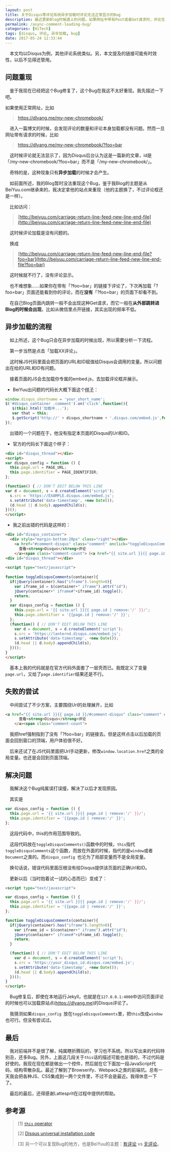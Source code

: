 ```yaml
---
layout: post
title: 关于Disqus等评论系统异步加载时评论无法正常显示的Bug
description: 最近更新Blog时候遇上的问题。如果网址中带有Post或者Get请求时，评论无法正常加载，大概是由于JavaScript变量作用域不同导致。
permalink: /async-comment-loading-bug/
categories: [HiTech]
tags: [disqus, 评论, 异步加载, bug]
date: 2017-05-24 12:33:44
---
```


　本文均以Disqus为例，其他评论系统类似。另，本文提及的链接可能有时效性，以后不见得还管用。

## 问题重现

　鉴于我现在已经把这个Bug修复了，这个Bug在我这不太好重现。我先描述一下吧。

如果使用正常网址，比如

> https://dlyang.me/my-new-chromebook/

　进入一篇博文的时候，会发现评论的数量和评论本身加载都没有问题。然而一旦网址带有请求的时候，比如

> https://dlyang.me/my-new-chromebook/?foo=bar

　这时候评论就无法显示了，因为Disqus后台认为这是一篇新的文章，id是「/my-new-chromebook/?foo=bar」而不是「/my-new-chromebook/」。

　奇特的是，这种现象只有**异步加载**的时候才会产生。

　如前面所述，我的Blog暂时没法重现这个Bug，鉴于我Blog的主题是从BeiYuu.com继承来的，我决定拿他的站点来重现（他的主题换了，不过评论框还是一样）。

　比如访问：

> [http://beiyuu.com/carriage-return-line-feed-new-line-end-file](http://beiyuu.com/carriage-return-line-feed-new-line-end-file)

　这时候评论加载是没有问题的。

　换成

> [http://beiyuu.com/carriage-return-line-feed-new-line-end-file?foo=bar](http://beiyuu.com/carriage-return-line-feed-new-line-end-file?foo=bar)

　这时候就不行了，没有评论显示。

　也不难想象……如果你在带有「?foo=bar」的链接下评论了，下次再加载「?foo=bar」页面还能看到你的评论，而在**没有**「?foo=bar」的页面下却看不到。

　在自己Blog页面内跳转一般不会出现这种Get请求，而它一般在**从外部跳转进Blog的时候会出现**，比如从微信里点开链接，其实出现的频率不低。

## 异步加载的流程

　如上所述，这个Bug只会在异步加载的时候出现，所以需要分析一下流程。

　第一步当然是点击「加载XX评论」。

　这时候JS代码里面会把页面的URL和ID赋值给Disqus会调用的变量。所以问题出在给的URL和ID有问题。

　接着页面的JS会去加载你专属的embed.js，去加载评论框并展示。

- BeiYuu出问题的代码长大概下面这个[样子](https://github.com/beiyuu/Github-Pages-Example/blob/master/js/post.js)：

```js
window.disqus_shortname = 'your_short_name'; 
$('#disqus_container .comment').on('click',function(){
   $(this).html('加载中...');
   var that = this;
   $.getScript('http://' + disqus_shortname + '.disqus.com/embed.js',function(){$(that).remove()});
});
```

　出错的一个问题在于，他没有指定本页面的Disqus的Url和ID。

- 官方的代码长下面这个样子：

```html
<div id="disqus_thread"></div>
<script>
var disqus_config = function () {
  this.page.url = PAGE_URL;
  this.page.identifier = PAGE_IDENTIFIER; 
};

(function() { // DON'T EDIT BELOW THIS LINE
var d = document, s = d.createElement('script');
  s.src = 'https://EXAMPLE.disqus.com/embed.js';
  s.setAttribute('data-timestamp', +new Date());
  (d.head || d.body).appendChild(s);
})();
</script>

```

- 我之前出错的代码是这样的：

```html
<div id="disqus_container">
  <div style="margin-bottom:20px" class="right"></div>
    <a href="#comment-disqus" class="comment" onclick="toggleDisqusComments('#disqus_container');"> 
      查看<strong>Disqus</strong>评论
    </a><span class="comment-count">（<a href="{{ site.url }}{{ page.id | remove:'/' }}/#disqus_thread" style="font-size:18px;">0</a>）</span>
<div id="disqus_thread"></div>
  
<script type="text/javascript">
  
function toggleDisqusComments(container){
  if(jQuery(container).has("iframe").length>0){
    var iframe_id = $(container+" iframe").attr("id");
    jQuery(container+" iframe#"+iframe_id).toggle();
    return;
  }
  var disqus_config = function () {
    this.page.url = '{{ site.url }}{{ page.id | remove:'/' }}/'; 
    this.page.identifier = '{{page.id | remove:'/' }}'; 
  };
  (function() { // DON'T EDIT BELOW THIS LINE
    var d = document, s = d.createElement('script');
    s.src = 'https://lanternd.disqus.com/embed.js';
    s.setAttribute('data-timestamp', +new Date());
    (d.head || d.body).appendChild(s);
  })();
}
</script>
```

　基本上我的代码就是在官方代码外面套了一层壳而已。我既定义了变量`page.url`，又给了`page.identifier`结果还是不行。

## 失败的尝试

　中间尝试了不少方案，主要围绕Url的处理展开，比如

```html
<a href="{{ site.url }}{{ page.id }}/#comment-disqus" class="comment" onclick="toggleDisqusComments('#disqus_container');"> 
      查看<strong>Disqus</strong>评论
    </a><span class="comment-count">
```

　我把href强制指到了没有「?foo=bar」的链接去。但是这样点击以后加载的页面会回到窗口的顶端，用户体验很不好。

　后来还试了在JS代码里面把Url手动更新，修改`window.location.href`之类的全局变量。也还是会回到页面顶端。

## 解决问题

　我解决这个Bug纯属误打误撞，解决了以后才发现原因。

　其实是

```js
var disqus_config = function () {
  this.page.url = '{{ site.url }}{{ page.id | remove:'/' }}/'; 
  this.page.identifier = '{{page.id | remove:'/' }}'; 
};
```

　这段代码中，this的作用范围导致的。

　这段代码放在`toggleDisqusComments()`函数中的时候，`this`指代`toggleDisqusComments`这个函数，而放在外面的时候，指代的是`window`或者`Document`之类的。而`disqus_config `也沦为了局部变量而不是全局变量。

　换句话说，错误代码里面压根没有给Disqus提供该页面的正确Url和ID。

　更新以后（当时抱着试一试的心态而已）变成了：

```html
<script type="text/javascript">

var disqus_config = function () {
  this.page.url = '{{ site.url }}{{ page.id | remove:'/' }}/'; 
  this.page.identifier = '{{page.id | remove:'/' }}'; 
};

function toggleDisqusComments(container){
  if(jQuery(container).has("iframe").length>0){
    var iframe_id = $(container+" iframe").attr("id");
    jQuery(container+" iframe#"+iframe_id).toggle();
    return;
  }

  (function() { // DON'T EDIT BELOW THIS LINE
    var d = document, s = d.createElement('script');
    s.src = 'https://your_disqus_id.disqus.com/embed.js';
    s.setAttribute('data-timestamp', +new Date());
    (d.head || d.body).appendChild(s);
  })();
}
</script>
```

　Bug修复后，即使在本地运行Jekyll，也就是在`127.0.0.1:4000`中访问页面评论的时候也可以加载原站点(https://dlyang.me)的Disqus评论了。

　我猜测如果`disqus_config `放在`toggleDisqusComments`里，把`this`改成`window`也可行。但没有尝试过。

## 最后

　我对前端并不是很了解，纯属瞎折腾玩的，学习也不系统。所以写出来的代码特别丑，还多Bug。另外，上面这几段关于`this`话的描述可能也是错的，不过代码是好使的。我现在现在都是做出一个控件，然后就在它下面加一段JavaScript代码，结构零散杂乱。最近了解到了Browserify、Webpack之类的前端坑。总有一天我会把各种JS、CSS集成到一两个文件里，不过不会是最近。我得休息一下了。

　最后的最后，还得感谢Lattesprit在过程中提供的帮助。

## 参考源

>  
> [1] [`this` operator](https://developer.mozilla.org/en-US/docs/Web/JavaScript/Reference/Operators/this)
> 
> [2] [Disqus universal installation code](https://lanternd.disqus.com/admin/universalcode/)
> 
> [3] 另一个可以复现Bug的地方，也是BeiYuu的主题：[有评论](http://alfred-sun.github.io/blog/2015/06/18/daemon-implementation/) vs [无评论](http://alfred-sun.github.io/blog/2015/06/18/daemon-implementation/?foo=bar)。